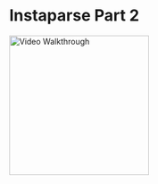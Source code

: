 # Instaparse Part 2

<img src='instaParsePt2.gif' title='Video Walkthrough' width='250' alt='Video Walkthrough' />
